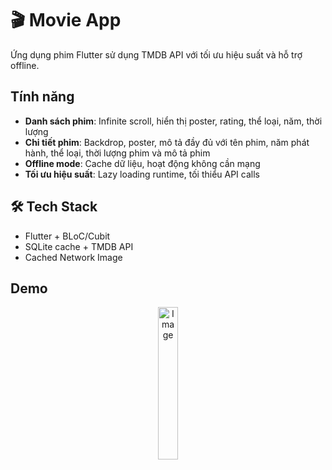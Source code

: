 # 🎬 Movie App

Ứng dụng phim Flutter sử dụng TMDB API với tối ưu hiệu suất và hỗ trợ offline.

## Tính năng

- **Danh sách phim**: Infinite scroll, hiển thị poster, rating, thể loại, năm, thời lượng
- **Chi tiết phim**: Backdrop, poster, mô tả đầy đủ với tên phim, năm phát hành, thể loại, thời lượng phim và mô tả phim
- **Offline mode**: Cache dữ liệu, hoạt động không cần mạng
- **Tối ưu hiệu suất**: Lazy loading runtime, tối thiểu API calls

## 🛠 Tech Stack

- Flutter + BLoC/Cubit
- SQLite cache + TMDB API
- Cached Network Image

## Demo 
<p align="center">
  <img src="images/movie_app.gif" style="width: 25%;" alt="Image">
</p>
